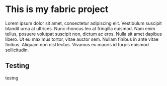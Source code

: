 # This is my fabric project

Lorem ipsum dolor sit amet, consectetur adipiscing elit. Vestibulum suscipit blandit urna at ultrices. Nunc rhoncus leo at fringilla euismod. Nam enim tellus, posuere volutpat suscipit non, dictum ac eros. Nulla sit amet dapibus libero. Ut eu maximus tortor, vitae auctor sem. Nullam finibus in ante vitae finibus. Aliquam non nisl lectus. Vivamus eu mauris id turpis euismod sollicitudin.

## Testing

testng
